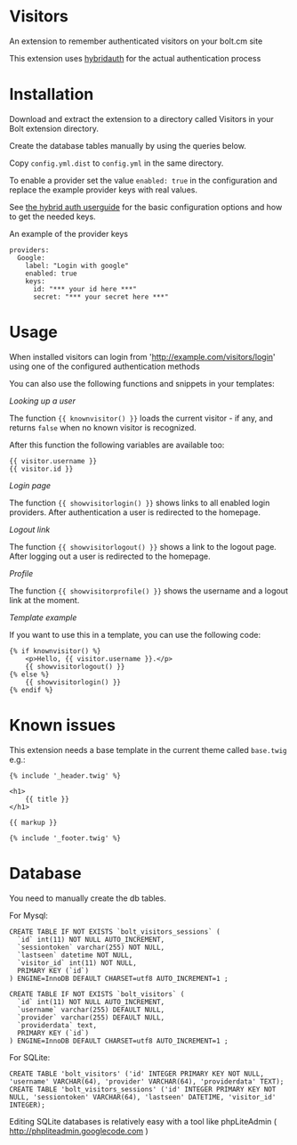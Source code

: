 Visitors
=======================

An extension to remember authenticated visitors on your bolt.cm site

This extension uses <a href="http://hybridauth.sourceforge.net" target="_blank">hybridauth</a> for the actual authentication process

Installation
=======================
Download and extract the extension to a directory called Visitors in your Bolt extension directory.

Create the database tables manually by using the queries below.

Copy `config.yml.dist` to `config.yml` in the same directory.

To enable a provider set the value `enabled: true` in the configuration and replace the example provider keys with real values.

See <a href="http://hybridauth.sourceforge.net/userguide.html" target="_blank">the hybrid auth userguide</a> for the basic configuration options and how to get the needed keys.

An example of the provider keys

    providers:
      Google:
        label: "Login with google"
        enabled: true
        keys:
          id: "*** your id here ***"
          secret: "*** your secret here ***"

Usage
=======================
When installed visitors can login from 'http://example.com/visitors/login' using one of the configured authentication methods

You can also use the following functions and snippets in your templates:

*Looking up a user*

The function `{{ knownvisitor() }}` loads the current visitor - if any, and returns `false` when no known visitor is recognized.

After this function the following variables are available too:

    {{ visitor.username }}
    {{ visitor.id }}

*Login page*

The function `{{ showvisitorlogin() }}` shows links to all enabled login providers. After authentication a user is redirected to the homepage.

*Logout link*

The function `{{ showvisitorlogout() }}` shows a link to the logout page. After logging out a user is redirected to the homepage.

*Profile* 

The function `{{ showvisitorprofile() }}` shows the username and a logout link at the moment.

*Template example*

If you want to use this in a template, you can use the following code:

    {% if knownvisitor() %}
        <p>Hello, {{ visitor.username }}.</p>
        {{ showvisitorlogout() }}
    {% else %}
        {{ showvisitorlogin() }}
    {% endif %}



Known issues
=======================
This extension needs a base template in the current theme called `base.twig` e.g.:

    {% include '_header.twig' %}

    <h1>
        {{ title }}
    </h1>

    {{ markup }}

    {% include '_footer.twig' %}

Database
=======================

You need to manually create the db tables.

For Mysql:

    CREATE TABLE IF NOT EXISTS `bolt_visitors_sessions` (
      `id` int(11) NOT NULL AUTO_INCREMENT,
      `sessiontoken` varchar(255) NOT NULL,
      `lastseen` datetime NOT NULL,
      `visitor_id` int(11) NOT NULL,
      PRIMARY KEY (`id`)
    ) ENGINE=InnoDB DEFAULT CHARSET=utf8 AUTO_INCREMENT=1 ;

    CREATE TABLE IF NOT EXISTS `bolt_visitors` (
      `id` int(11) NOT NULL AUTO_INCREMENT,
      `username` varchar(255) DEFAULT NULL,
      `provider` varchar(255) DEFAULT NULL,
      `providerdata` text,
      PRIMARY KEY (`id`)
    ) ENGINE=InnoDB DEFAULT CHARSET=utf8 AUTO_INCREMENT=1 ;

For SQLite:

    CREATE TABLE 'bolt_visitors' ('id' INTEGER PRIMARY KEY NOT NULL, 'username' VARCHAR(64), 'provider' VARCHAR(64), 'providerdata' TEXT);
    CREATE TABLE 'bolt_visitors_sessions' ('id' INTEGER PRIMARY KEY NOT NULL, 'sessiontoken' VARCHAR(64), 'lastseen' DATETIME, 'visitor_id' INTEGER);

Editing SQLite databases is relatively easy with a tool like phpLiteAdmin ( <a href="http://phpliteadmin.googlecode.com">http://phpliteadmin.googlecode.com</a> )
